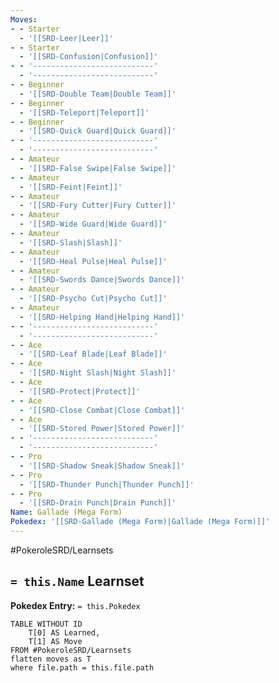 ```yaml
---
Moves:
- - Starter
  - '[[SRD-Leer|Leer]]'
- - Starter
  - '[[SRD-Confusion|Confusion]]'
- - '---------------------------'
  - '---------------------------'
- - Beginner
  - '[[SRD-Double Team|Double Team]]'
- - Beginner
  - '[[SRD-Teleport|Teleport]]'
- - Beginner
  - '[[SRD-Quick Guard|Quick Guard]]'
- - '---------------------------'
  - '---------------------------'
- - Amateur
  - '[[SRD-False Swipe|False Swipe]]'
- - Amateur
  - '[[SRD-Feint|Feint]]'
- - Amateur
  - '[[SRD-Fury Cutter|Fury Cutter]]'
- - Amateur
  - '[[SRD-Wide Guard|Wide Guard]]'
- - Amateur
  - '[[SRD-Slash|Slash]]'
- - Amateur
  - '[[SRD-Heal Pulse|Heal Pulse]]'
- - Amateur
  - '[[SRD-Swords Dance|Swords Dance]]'
- - Amateur
  - '[[SRD-Psycho Cut|Psycho Cut]]'
- - Amateur
  - '[[SRD-Helping Hand|Helping Hand]]'
- - '---------------------------'
  - '---------------------------'
- - Ace
  - '[[SRD-Leaf Blade|Leaf Blade]]'
- - Ace
  - '[[SRD-Night Slash|Night Slash]]'
- - Ace
  - '[[SRD-Protect|Protect]]'
- - Ace
  - '[[SRD-Close Combat|Close Combat]]'
- - Ace
  - '[[SRD-Stored Power|Stored Power]]'
- - '---------------------------'
  - '---------------------------'
- - Pro
  - '[[SRD-Shadow Sneak|Shadow Sneak]]'
- - Pro
  - '[[SRD-Thunder Punch|Thunder Punch]]'
- - Pro
  - '[[SRD-Drain Punch|Drain Punch]]'
Name: Gallade (Mega Form)
Pokedex: '[[SRD-Gallade (Mega Form)|Gallade (Mega Form)]]'
---
```


#PokeroleSRD/Learnsets

## `= this.Name` Learnset

**Pokedex Entry:** `= this.Pokedex`

```dataview
TABLE WITHOUT ID
    T[0] AS Learned,
    T[1] AS Move
FROM #PokeroleSRD/Learnsets
flatten moves as T
where file.path = this.file.path
```
